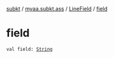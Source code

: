 [subkt](../../index.md) / [myaa.subkt.ass](../index.md) / [LineField](index.md) / [field](./field.md)

# field

`val field: `[`String`](https://kotlinlang.org/api/latest/jvm/stdlib/kotlin/-string/index.html)